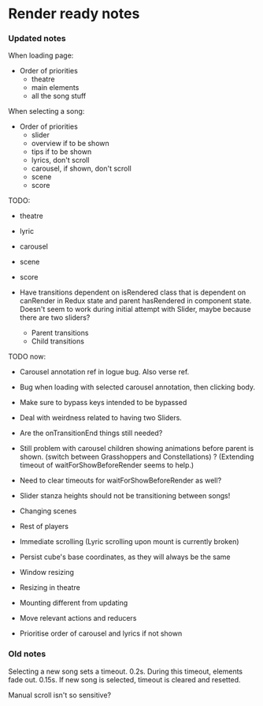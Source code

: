 # Render ready notes

### Updated notes

When loading page:

* Order of priorities
    * theatre
    * main elements
    * all the song stuff

When selecting a song:

* Order of priorities
    * slider
    * overview if to be shown
    * tips if to be shown
    * lyrics, don't scroll
    * carousel, if shown, don't scroll
    * scene
    * score

TODO:
* theatre
* lyric
* carousel
* scene
* score

* Have transitions dependent on isRendered class that is dependent on canRender in Redux state and parent hasRendered in component state. Doesn't seem to work during initial attempt with Slider, maybe because there are two sliders?

    * Parent transitions
    * Child transitions

TODO now:
* Carousel annotation ref in logue bug. Also verse ref.
* Bug when loading with selected carousel annotation, then clicking body.
* Make sure to bypass keys intended to be bypassed

* Deal with weirdness related to having two Sliders.
* Are the onTransitionEnd things still needed?
* Still problem with carousel children showing animations before parent is shown. (switch between Grasshoppers and Constellations) ? (Extending timeout of waitForShowBeforeRender seems to help.)
* Need to clear timeouts for waitForShowBeforeRender as well?
* Slider stanza heights should not be transitioning between songs!

* Changing scenes
* Rest of players
* Immediate scrolling (Lyric scrolling upon mount is currently broken)
* Persist cube's base coordinates, as they will always be the same
* Window resizing
* Resizing in theatre
* Mounting different from updating
* Move relevant actions and reducers
* Prioritise order of carousel and lyrics if not shown

### Old notes

Selecting a new song sets a timeout. 0.2s.
During this timeout, elements fade out. 0.15s.
If new song is selected, timeout is cleared and resetted.

Manual scroll isn't so sensitive?

